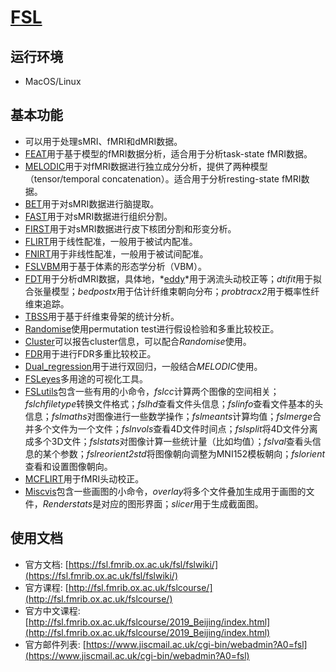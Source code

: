 # [FSL](https://fsl.fmrib.ox.ac.uk/fsl/fslwiki/)

## 运行环境

* MacOS/Linux

## 基本功能

* 可以用于处理sMRI、fMRI和dMRI数据。
*  [FEAT](https://fsl.fmrib.ox.ac.uk/fsl/fslwiki/FEAT)用于基于模型的fMRI数据分析，适合用于分析task-state fMRI数据。
*  [MELODIC](https://fsl.fmrib.ox.ac.uk/fsl/fslwiki/MELODIC)用于对fMRI数据进行独立成分分析，提供了两种模型（tensor/temporal concatenation）。适合用于分析resting-state fMRI数据。
*  [BET](https://fsl.fmrib.ox.ac.uk/fsl/fslwiki/BET)用于对sMRI数据进行脑提取。
*  [FAST](https://fsl.fmrib.ox.ac.uk/fsl/fslwiki/FAST)用于对sMRI数据进行组织分割。
* [FIRST](https://fsl.fmrib.ox.ac.uk/fsl/fslwiki/FIRST)用于对sMRI数据进行皮下核团分割和形变分析。
* [FLIRT](https://fsl.fmrib.ox.ac.uk/fsl/fslwiki/FLIRT)用于线性配准，一般用于被试内配准。
* [FNIRT](https://fsl.fmrib.ox.ac.uk/fsl/fslwiki/FNIRT)用于非线性配准，一般用于被试间配准。
* [FSLVBM](https://fsl.fmrib.ox.ac.uk/fsl/fslwiki/FSLVBM)用于基于体素的形态学分析（VBM）。
* [FDT](https://fsl.fmrib.ox.ac.uk/fsl/fslwiki/FDT)用于分析dMRI数据，具体地，*[eddy](https://fsl.fmrib.ox.ac.uk/fsl/fslwiki/eddy)*用于涡流头动校正等；*dtifit*用于拟合张量模型；*bedpostx*用于估计纤维束朝向分布；*probtracx2*用于概率性纤维束追踪。
* [TBSS](https://fsl.fmrib.ox.ac.uk/fsl/fslwiki/TBSS)用于基于纤维束骨架的统计分析。
* [Randomise](https://fsl.fmrib.ox.ac.uk/fsl/fslwiki/Randomise)使用permutation test进行假设检验和多重比较校正。
* [Cluster](https://fsl.fmrib.ox.ac.uk/fsl/fslwiki/Cluster)可以报告cluster信息，可以配合*Randomise*使用。
* [FDR](https://fsl.fmrib.ox.ac.uk/fsl/fslwiki/FDR)用于进行FDR多重比较校正。
* [Dual_regression](https://fsl.fmrib.ox.ac.uk/fsl/fslwiki/DualRegression)用于进行双回归，一般结合*MELODIC*使用。
* [FSLeyes](https://fsl.fmrib.ox.ac.uk/fsl/fslwiki/FSLeyes)多用途的可视化工具。
* [FSLutils](https://fsl.fmrib.ox.ac.uk/fsl/fslwiki/Fslutils)包含一些有用的小命令，*fslcc*计算两个图像的空间相关；*fslchfiletype*转换文件格式；*fslhd*查看文件头信息；*fslinfo*查看文件基本的头信息；*fslmaths*对图像进行一些数学操作；*fslmeants*计算均值；*fslmerge*合并多个文件为一个文件；*fslnvols*查看4D文件时间点；*fslsplit*将4D文件分离成多个3D文件；*fslstats*对图像计算一些统计量（比如均值）；*fslval*查看头信息的某个参数；*fslreorient2std*将图像朝向调整为MNI152模板朝向；*fslorient*查看和设置图像朝向。
* [MCFLIRT](https://fsl.fmrib.ox.ac.uk/fsl/fslwiki/MCFLIRT)用于fMRI头动校正。
* [Miscvis](https://fsl.fmrib.ox.ac.uk/fsl/fslwiki/Miscvis)包含一些画图的小命令，*overlay*将多个文件叠加生成用于画图的文件，*Renderstats*是对应的图形界面；*slicer*用于生成截面图。

## 使用文档

* 官方文档: [https://fsl.fmrib.ox.ac.uk/fsl/fslwiki/](https://fsl.fmrib.ox.ac.uk/fsl/fslwiki/)
* 官方课程: [http://fsl.fmrib.ox.ac.uk/fslcourse/](http://fsl.fmrib.ox.ac.uk/fslcourse/)
* 官方中文课程: [http://fsl.fmrib.ox.ac.uk/fslcourse/2019_Beijing/index.html](http://fsl.fmrib.ox.ac.uk/fslcourse/2019_Beijing/index.html)
* 官方邮件列表: [https://www.jiscmail.ac.uk/cgi-bin/webadmin?A0=fsl](https://www.jiscmail.ac.uk/cgi-bin/webadmin?A0=fsl)
